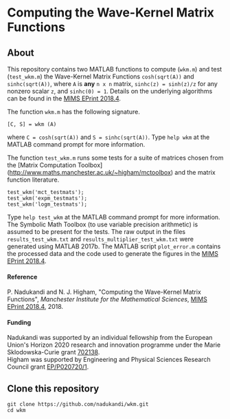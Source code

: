 # Computing the Wave-Kernel Matrix Functions

## About ###

This repository contains two MATLAB functions to compute (`wkm.m`) and test 
(`test_wkm.m`) the Wave-Kernel Matrix Functions `cosh(sqrt(A))` and 
`sinhc(sqrt(A))`, where `A` is **any** `n x n` matrix, `sinhc(z) = sinh(z)/z` 
for any nonzero scalar `z`, and `sinhc(0) = 1`.
Details on the underlying algorithms can be found in the
[MIMS EPrint 2018.4](http://eprints.maths.manchester.ac.uk/2621/).

The function `wkm.m` has the following signature.
```
[C, S] = wkm (A)
```
where `C = cosh(sqrt(A))` and `S = sinhc(sqrt(A))`.
Type `help wkm` at the MATLAB command prompt for more information.

The function `test_wkm.m` runs some tests for a suite of matrices chosen from
the [Matrix Computation Toolbox]
(http://www.maths.manchester.ac.uk/~higham/mctoolbox) and the matrix function
literature.
```
test_wkm('mct_testmats');
test_wkm('expm_testmats');
test_wkm('logm_testmats');
```
Type `help test_wkm` at the MATLAB command prompt for more information.
The Symbolic Math Toolbox (to use variable precision arithmetic) is assumed to 
be present for the tests.
The raw output in the files `results_test_wkm.txt` and
`results_multiplier_test_wkm.txt` were generated using MATLAB 2017b.
The MATLAB script `plot_error.m` contains the processed data and the code used 
to generate the figures in the
[MIMS EPrint 2018.4](http://eprints.maths.manchester.ac.uk/2621/).

#### Reference
P. Nadukandi and N. J. Higham, "Computing the Wave-Kernel Matrix Functions",
*Manchester Institute for the Mathematical Sciences*,
[MIMS EPrint 2018.4](http://eprints.maths.manchester.ac.uk/2621/), 2018.

#### Funding
Nadukandi was supported by an individual fellowship from the European Union's 
Horizon 2020 research and innovation programme under the Marie Sklodowska-Curie
grant [702138](https://cordis.europa.eu/project/rcn/200435_en.html).  
Higham was supported by Engineering and Physical Sciences Research Council 
grant [EP/P020720/1](http://gow.epsrc.ac.uk/NGBOViewGrant.aspx?GrantRef=EP/P020720/1).

## Clone this repository ###
```
git clone https://github.com/nadukandi/wkm.git
cd wkm
```
